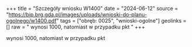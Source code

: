 +++
title = "Szczegóły wniosku W1400"
date = "2024-06-12"
source = "https://bip.brg.gda.pl/images/uploads/wnioski-do-planu-ogolnego/w1400.pdf"
tags = ["obręb: 0025", "wnioski-ogolne"]
geolinks = []
raw = " wynosi 1000, natomiast w przypadku pkt "
+++

 wynosi 1000, natomiast w przypadku pkt 


